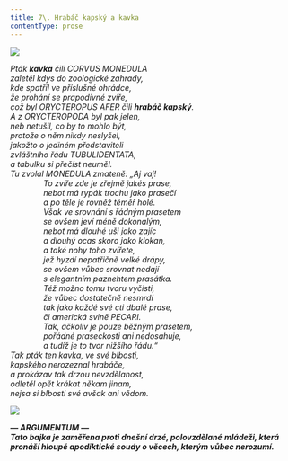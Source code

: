 ```yaml
---
title: 7\. Hrabáč kapský a kavka
contentType: prose
---
```


<section>

_![](../Images/007.jpg)_

_Pták **kavka** čili _CORVUS MONEDULA_  
zaletěl kdys do zoologické zahrady,  
kde spatřil ve příslušné ohrádce,  
že prohání se prapodivné zvíře,  
což byl _ORYCTEROPUS AFER_ čili **hrabáč kapský**.  
A z ORYCTEROPODA byl pak jelen,  
neb netušil, co by to mohlo být,  
protože o něm nikdy neslyšel,  
jakožto o jediném představiteli  
zvláštního řádu TUBULIDENTATA,  
a tabulku si přečíst neuměl.  
Tu zvolal MONEDULA zmateně: „Aj vaj!  
               To zvíře zde je zřejmě jakés prase,  
               neboť má rypák trochu jako prasečí  
               a po těle je rovněž téměř holé.  
               Však ve srovnání s řádným prasetem  
               se ovšem jeví méně dokonalým,  
               neboť má dlouhé uši jako zajíc  
               a dlouhý ocas skoro jako klokan,  
               a také nohy toho zvířete,  
               jež hyzdí nepatřičně velké drápy,  
               se ovšem vůbec srovnat nedají  
               s elegantním paznehtem prasátka.  
               Též možno tomu tvoru vyčísti,  
               že vůbec dostatečně nesmrdí  
               tak jako každé své cti dbalé prase,  
               či americká svině PECARI.  
               Tak, ačkoliv je pouze běžným prasetem,  
               pořádné praseckosti ani nedosahuje,  
               a tudíž je to tvor nižšího řádu.“  
Tak pták ten kavka, ve své blbosti,  
kapského nerozeznal hrabáče,  
a prokázav tak drzou nevzdělanost,  
odletěl opět krákat někam jinam,  
nejsa si blbosti své avšak ani vědom._

</section>

<section>

**![](../Images/008.jpg)**

_**— ARGUMENTUM —  
Tato bajka je zaměřena proti dnešní drzé, polovzdělané** **mládeži, která pronáší hloupé apodiktické soudy o věcech, kterým vůbec nerozumí.**_

</section>
